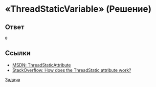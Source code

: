 # «ThreadStaticVariable» (Решение)

## Ответ

```
0
```

## Ссылки

* [MSDN: ThreadStaticAttribute ](http://msdn.microsoft.com/library/system.threadstaticattribute.aspx)
* [StackOverflow: How does the ThreadStatic attribute work?](http://stackoverflow.com/questions/5227676/how-does-the-threadstatic-attribute-work)

[Задача](./ThreadStaticVariable-P.md)